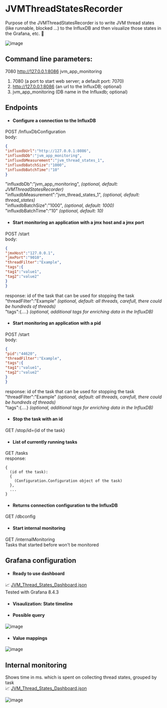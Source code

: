 # JVMThreadStatesRecorder

Purpose of the JVMThreadStatesRecorder is to write JVM thread states (like runnable, blocked ...) to the InfluxDB and then visualize those states in the Grafana, etc. 🧵  

![image](https://user-images.githubusercontent.com/79479018/161306520-70a44e5b-c9ce-4c46-9a9a-0f64bc73617a.png)  


## Command line parameters:  
7080 http://127.0.0.1:8086 jvm_app_monitoring  
1. 7080 (a port to start web server; a default port: 7070)
2.  http://127.0.0.1:8086 (an url to the InfluxDB; optional) 
3.  jvm_app_monitoring (DB name in the Influxdb; optional)

## Endpoints

- #### Configure a connection to the InfluxDB  
POST /InfluxDbConfiguration  
body:
```json
{  
"influxdbUrl":"http://127.0.0.1:8086",  
"influxdbDb":"jvm_app_monitoring",  
"influxdbMeasurement":"jvm_thread_states_1",  
"influxdbBatchSize":"1000",  
"influxdbBatchTime":"10"  
}
```
"influxdbDb":"jvm_app_monitoring",  *(optional, default: JVMThreadStatesRecorder)*  
"influxdbMeasurement":"jvm_thread_states_1",  *(optional, default: thread_states)*  
"influxdbBatchSize":"1000",  *(optional, default: 1000)*  
"influxdbBatchTime":"10"  *(optional, default: 10)* 
  
- #### Start monitoring an application with a jmx host and a jmx port  
POST /start  
body:
```json
{  
"jmxHost":"127.0.0.1",  
"jmxPort":"9010",  
"threadFilter":"Example",  
"tags":{  
"tag1":"value1",  
"tag2":"value2"  
}  
}  
```
response: id of the task that can be used for stopping the task  
"threadFilter":"Example" *(optional, default: all threads, carefull, there could be hundreds of threads)*  
"tags":{....} *(optional, additional tags for enriching data in the InfluxDB)*

- #### Start monitoring an application with a pid  
POST /start  
body:
```json
{  
"pid":"44620",  
"threadFilter":"Example",  
"tags":{  
"tag1":"value1",  
"tag2":"value2"  
}  
}  
```
response: id of the task that can be used for stopping the task  
"threadFilter":"Example" *(optional, default: all threads, carefull, there could be hundreds of threads)*  
"tags":{....} *(optional, additional tags for enriching data in the InfluxDB)*  

- #### Stop the task with an id  
GET /stop/id={id of the task}  

- #### List of currently running tasks  
GET /tasks  
response:
```
{  
  (id of the task):  
  {  
    (Configuration.Configuration object of the task)  
  },  
  ...
}    
```  

- #### Returns connection configuration to the InfluxDB  
GET /dbconfig  

- #### Start internal monitoring   
GET /internalMonitoring  
Tasks that started before won't be monitored

## Grafana configuration  
- #### Ready to use dashboard  
:chart_with_upwards_trend: [JVM_Thread_States_Dashboard.json](JVM_Thread_States_Dashboard.json)   
Tested with Grafana 8.4.3  

- #### Visaulization: State timeline

- #### Possible query  
![image](https://user-images.githubusercontent.com/79479018/160241944-03c1b717-69c8-42be-afd5-b1e65a025a09.png)  

- #### Value mappings  
![image](https://user-images.githubusercontent.com/79479018/160242159-ab79b34a-6213-4728-ab64-8193456e6795.png)  


## Internal monitoring  
Shows time in ms. which is spent on collecting thread states, grouped by task   
:chart_with_upwards_trend: [JVM_Thread_States_Dashboard.json](JVM_Thread_States_Dashboard.json)  

![image](https://user-images.githubusercontent.com/79479018/161435702-f2e92699-dbb6-47a1-9018-81fa01719538.png)  

